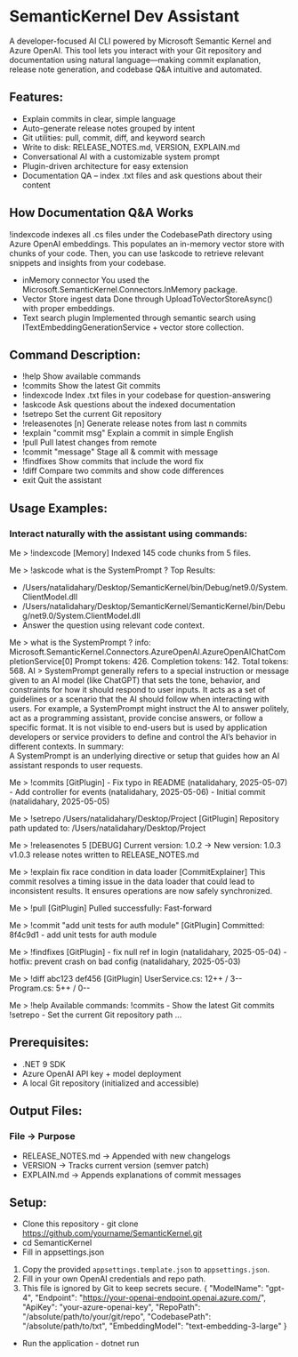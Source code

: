 # SemanticKernel Dev Assistant
A developer-focused AI CLI powered by Microsoft Semantic Kernel and Azure OpenAI. This tool lets you interact with your Git repository and documentation using natural language—making commit explanation, release note generation, and codebase Q&A intuitive and automated.

## Features:
- Explain commits in clear, simple language
- Auto-generate release notes grouped by intent
- Git utilities: pull, commit, diff, and keyword search
- Write to disk: RELEASE_NOTES.md, VERSION, EXPLAIN.md
- Conversational AI with a customizable system prompt
- Plugin-driven architecture for easy extension
- Documentation QA – index .txt files and ask questions about their content

## How Documentation Q&A Works
!indexcode indexes all .cs files under the CodebasePath directory using Azure OpenAI embeddings.
This populates an in-memory vector store with chunks of your code.
Then, you can use !askcode <your question> to retrieve relevant snippets and insights from your codebase.
- inMemory connector
  You used the Microsoft.SemanticKernel.Connectors.InMemory package.
- Vector Store ingest data
  Done through UploadToVectorStoreAsync() with proper embeddings.
- Text search plugin
  Implemented through semantic search using ITextEmbeddingGenerationService + vector store collection.

## Command Description:
- !help	Show available commands
- !commits	Show the latest Git commits
- !indexcode	Index .txt files in your codebase for question-answering
- !askcode <question>	Ask questions about the indexed documentation
- !setrepo <path>	Set the current Git repository
- !releasenotes [n]	Generate release notes from last n commits
- !explain "commit msg"	Explain a commit in simple English
- !pull	Pull latest changes from remote
- !commit "message"	Stage all & commit with message
- !findfixes	Show commits that include the word fix
- !diff <sha1> <sha2>	Compare two commits and show code differences
- exit	Quit the assistant

## Usage Examples:
### Interact naturally with the assistant using commands:

Me > !indexcode
[Memory] Indexed 145 code chunks from 5 files.

Me > !askcode what is the SystemPrompt ?
Top Results:
- /Users/natalidahary/Desktop/SemanticKernel/bin/Debug/net9.0/System.ClientModel.dll
- /Users/natalidahary/Desktop/SemanticKernel/SemanticKernel/bin/Debug/net9.0/System.ClientModel.dll
- Answer the question using relevant code context.

Me > what is the SystemPrompt ?
info: Microsoft.SemanticKernel.Connectors.AzureOpenAI.AzureOpenAIChatCompletionService[0]
      Prompt tokens: 426. Completion tokens: 142. Total tokens: 568.
AI > SystemPrompt generally refers to a special instruction or message given to an AI model (like ChatGPT) that sets the tone, behavior, and constraints for how it should respond to user inputs. It acts as a set of guidelines or a scenario that the AI should follow when interacting with users.
For example, a SystemPrompt might instruct the AI to answer politely, act as a programming assistant, provide concise answers, or follow a specific format. It is not visible to end-users but is used by application developers or service providers to define and control the AI’s behavior in different contexts.
In summary:  
A SystemPrompt is an underlying directive or setup that guides how an AI assistant responds to user requests.

Me > !commits
[GitPlugin] - Fix typo in README (natalidahary, 2025-05-07)
            - Add controller for events (natalidahary, 2025-05-06)
            - Initial commit (natalidahary, 2025-05-05)

Me > !setrepo /Users/natalidahary/Desktop/Project
[GitPlugin] Repository path updated to: /Users/natalidahary/Desktop/Project

Me > !releasenotes 5
[DEBUG] Current version: 1.0.2 → New version: 1.0.3
v1.0.3 release notes written to RELEASE_NOTES.md

Me > !explain fix race condition in data loader
[CommitExplainer] This commit resolves a timing issue in the data loader that could lead to inconsistent results. It ensures operations are now safely synchronized.

Me > !pull
[GitPlugin] Pulled successfully: Fast-forward

Me > !commit "add unit tests for auth module"
[GitPlugin] Committed: 8f4c9d1 - add unit tests for auth module

Me > !findfixes
[GitPlugin] - fix null ref in login (natalidahary, 2025-05-04)
            - hotfix: prevent crash on bad config (natalidahary, 2025-05-03)

Me > !diff abc123 def456
[GitPlugin] UserService.cs: 12++ / 3--  
            Program.cs: 5++ / 0--

Me > !help
Available commands:
  !commits         - Show the latest Git commits
  !setrepo <path>  - Set the current Git repository path
  ...


## Prerequisites:
- .NET 9 SDK
- Azure OpenAI API key + model deployment
- A local Git repository (initialized and accessible)

## Output Files:
### File ->	Purpose
- RELEASE_NOTES.md -> Appended with new changelogs
- VERSION	 -> Tracks current version (semver patch)
- EXPLAIN.md	-> Appends explanations of commit messages

## Setup:
- Clone this repository - git clone https://github.com/yourname/SemanticKernel.git
- cd SemanticKernel
- Fill in appsettings.json
1. Copy the provided `appsettings.template.json` to `appsettings.json`.
2. Fill in your own OpenAI credentials and repo path.
3. This file is ignored by Git to keep secrets secure.
{
  "ModelName": "gpt-4",
  "Endpoint": "https://your-openai-endpoint.openai.azure.com/",
  "ApiKey": "your-azure-openai-key",
  "RepoPath": "/absolute/path/to/your/git/repo",
  "CodebasePath": "/absolute/path/to/txt",
  "EmbeddingModel": "text-embedding-3-large"
}
- Run the application - dotnet run

